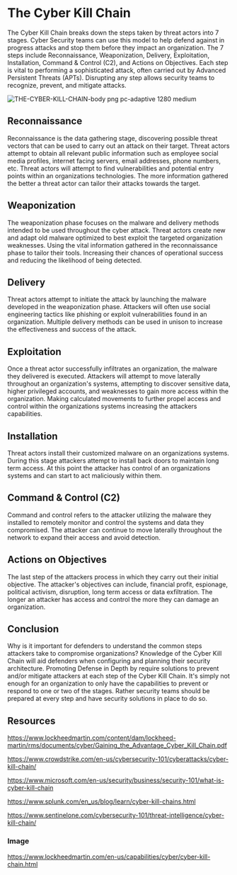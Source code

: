 # The Cyber Kill Chain
The Cyber Kill Chain breaks down the steps taken by threat actors into 7 stages. Cyber Security teams can use
this model to help defend against in progress attacks and stop them before they impact an organization. The 7
steps include Reconnaissance, Weaponization, Delivery, Exploitation, Installation, Command & Control (C2), and Actions on Objectives. Each step is vital to performing a sophisticated attack, often carried out by Advanced Persistent Threats (APTs). Disrupting any step allows security teams to recognize, prevent, and mitigate attacks. 

![THE-CYBER-KILL-CHAIN-body png pc-adaptive 1280 medium](https://github.com/user-attachments/assets/db2bc51c-95d1-4a6d-858c-32e91de307eb)

## Reconnaissance
Reconnaissance is the data gathering stage, discovering possible threat vectors that can be used to carry out an attack on their target. Threat actors attempt to obtain all relevant public information such as employee social media profiles, internet facing servers, email addresses, phone numbers, etc. Threat actors will attempt to find vulnerabilities and potential entry points within an organizations technologies. The more information gathered the better a threat actor can tailor their attacks towards the target. 

## Weaponization
The weaponization phase focuses on the malware and delivery methods intended to be used throughout the cyber attack. Threat actors create new and adapt old malware optimized to best exploit the targeted organization weaknesses. Using the vital information gathered in the reconnaissance phase to tailor their tools. Increasing their chances of operational success and reducing the likelihood of being detected.

## Delivery
Threat actors attempt to initiate the attack by launching the malware developed in the weaponization phase. Attackers will often use social engineering tactics like phishing or exploit vulnerabilities found in an organization. Multiple delivery methods can be used in unison to increase the effectiveness and success of the attack. 

## Exploitation
Once a threat actor successfully infiltrates an organization, the malware they delivered is executed. Attackers will attempt to move laterally throughout an organization's systems, attempting to discover sensitive data, higher privileged accounts, and weaknesses to gain more access within the organization. Making calculated movements to further propel access and control within the organizations systems increasing the attackers capabilities. 

## Installation
Threat actors install their customized malware on an organizations systems. During this stage attackers attempt to install back doors to maintain long term access. At this point the attacker has control of an organizations systems and can start to act maliciously within them.

## Command & Control (C2)
Command and control refers to the attacker utilizing the malware they installed to remotely monitor and control the systems and data they compromised. The attacker can continue to move laterally throughout the network to expand their access and avoid detection.

## Actions on Objectives
The last step of the attackers process in which they carry out their initial objective. The attacker's objectives can include, financial profit, espionage, political activism, disruption, long term access or data exfiltration. The longer an attacker has access and control the more they can damage an organization.

## Conclusion
Why is it important for defenders to understand the common steps attackers take to compromise organizations? Knowledge of the Cyber Kill Chain will aid defenders when configuring and planning their security architecture. Promoting Defense in Depth by require solutions to prevent and/or mitigate attackers at each step of the Cyber Kill Chain. It's simply not enough for an organization to only have the capabilities to prevent or respond to one or two of the stages. Rather security teams should be prepared at every step and have security solutions in place to do so.

## Resources

https://www.lockheedmartin.com/content/dam/lockheed-martin/rms/documents/cyber/Gaining_the_Advantage_Cyber_Kill_Chain.pdf

https://www.crowdstrike.com/en-us/cybersecurity-101/cyberattacks/cyber-kill-chain/

https://www.microsoft.com/en-us/security/business/security-101/what-is-cyber-kill-chain

https://www.splunk.com/en_us/blog/learn/cyber-kill-chains.html

https://www.sentinelone.com/cybersecurity-101/threat-intelligence/cyber-kill-chain/

### Image

https://www.lockheedmartin.com/en-us/capabilities/cyber/cyber-kill-chain.html
